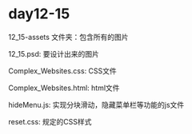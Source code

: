 # day12-15
12_15-assets 文件夹：包含所有的图片

12_15.psd: 要设计出来的图片

Complex_Websites.css: CSS文件

Complex_Websites.html: html文件

hideMenu.js: 实现分块滑动，隐藏菜单栏等功能的js文件

reset.css: 规定的CSS样式
